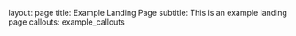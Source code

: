 layout: page
title: Example Landing Page
subtitle: This is an example landing page
callouts: example_callouts
